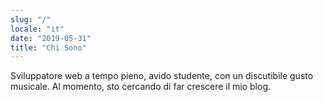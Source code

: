 ```yaml
---
slug: "/"
locale: "it"
date: "2019-05-31"
title: "Chi Sono"
---
```

Sviluppatore web a tempo pieno, avido studente, con un discutibile gusto musicale. Al momento, sto cercando di far crescere il mio blog.
